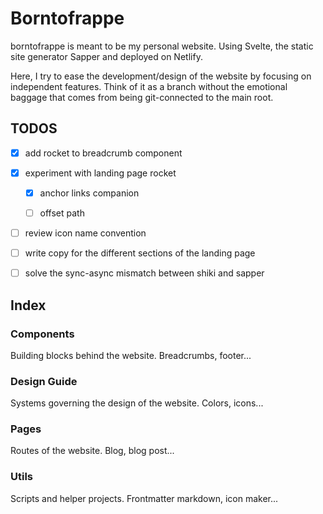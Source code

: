 # Borntofrappe

borntofrappe is meant to be my personal website. Using Svelte, the static site generator Sapper and deployed on Netlify.

Here, I try to ease the development/design of the website by focusing on independent features. Think of it as a branch without the emotional baggage that comes from being git-connected to the main root.

## TODOS

- [x] add rocket to breadcrumb component

- [x] experiment with landing page rocket

  - [x] anchor links companion

  - [ ] offset path

- [ ] review icon name convention

- [ ] write copy for the different sections of the landing page

- [ ] solve the sync-async mismatch between shiki and sapper

## Index

### Components

Building blocks behind the website. Breadcrumbs, footer...

### Design Guide

Systems governing the design of the website. Colors, icons...

### Pages

Routes of the website. Blog, blog post...

### Utils

Scripts and helper projects. Frontmatter markdown, icon maker...
